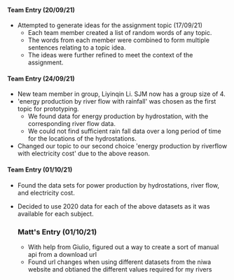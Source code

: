 #### Team Entry (20/09/21)
- Attempted to generate ideas for the assignment topic (17/09/21) 
  - Each team member created a list of random words of any topic.
  - The words from each member were combined to form multiple sentences relating to a topic idea.
  - The ideas were further refined to meet the context of the assignment.

#### Team Entry (24/09/21)
- New team member in group, Liyinqin Li. SJM now has a group size of 4.
- 'energy production by river flow with rainfall' was chosen as the first topic for prototyping.
  - We found data for energy production by hydrostation, with the corresponding river flow data.
  - We could not find sufficient rain fall data over a long period of time for the locations of the hydrostations.  
- Changed our topic to our second choice 'energy production by riverflow with electricity cost' due to the above reason.

#### Team Entry (01/10/21)
- Found the data sets for power production by hydrostations, river flow, and electricity cost.
- Decided to use 2020 data for each of the above datasets as it was available for each subject.

	### Matt's Entry (01/10/21)
	- With help from Giulio, figured out a way to create a sort of manual api from a download url
	- Found url changes when using different datasets from the niwa website and obtianed the different values required for my rivers


